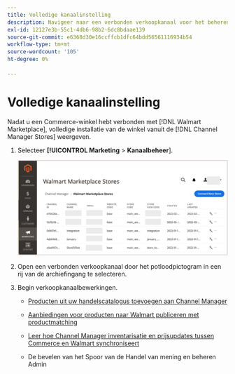 ```yaml
---
title: Volledige kanaalinstelling
description: Navigeer naar een verbonden verkoopkanaal voor het beheren van de weergave en het beheren van productaanbiedingen, voorraad- en prijsupdates en het volgen van bestellingen
exl-id: 12127e3b-55c1-4db6-98b2-6dc8bdaae139
source-git-commit: e6368d30e16ccffcb1dfc64bdd56561116934b54
workflow-type: tm+mt
source-wordcount: '105'
ht-degree: 0%

---
```


# Volledige kanaalinstelling

Nadat u een Commerce-winkel hebt verbonden met [!DNL Walmart Marketplace], volledige installatie van de winkel vanuit de [!DNL Channel Manager Stores] weergeven.

1. Selecteer **[!UICONTROL Marketing** > **Kanaalbeheer**].

   ![[!DNL Walmart Marketplace API key] configuratiepagina](assets/connect-commerce-store-config.png)

1. Open een verbonden verkoopkanaal door het potloodpictogram in een rij van de archiefingang te selecteren.

1. Begin verkoopkanaalbewerkingen.

   - [Producten uit uw handelscatalogus toevoegen aan Channel Manager](add-products-to-connected-channel.md)

   - [Aanbiedingen voor producten naar Walmart publiceren met productmatching](publish-listings-to-marketplace.md)

   - [Leer hoe Channel Manager inventarisatie en prijsupdates tussen Commerce en Walmart synchroniseert](inventory-and-price-updates.md)

   - De bevelen van het Spoor van de Handel van mening en beheren Admin
